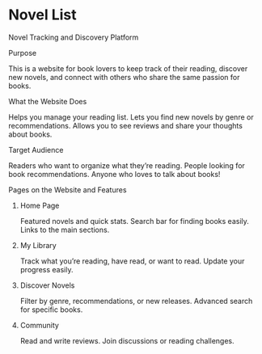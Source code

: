 # Novel List
Novel Tracking and Discovery Platform

Purpose

This is a website for book lovers to keep track of their reading, discover new novels, and connect with others who share the same passion for books.

What the Website Does

Helps you manage your reading list.
Lets you find new novels by genre or recommendations.
Allows you to see reviews and share your thoughts about books.

Target Audience

Readers who want to organize what they’re reading.
People looking for book recommendations.
Anyone who loves to talk about books!

Pages on the Website and Features

1. Home Page

    Featured novels and quick stats.
    Search bar for finding books easily.
    Links to the main sections.

2. My Library

    Track what you’re reading, have read, or want to read.
    Update your progress easily.

3. Discover Novels

    Filter by genre, recommendations, or new releases.
    Advanced search for specific books.

4. Community

    Read and write reviews.
    Join discussions or reading challenges.